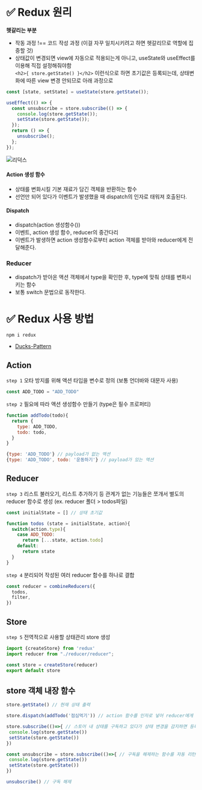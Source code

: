 # ✅ Redux 원리
**헷갈리는 부분**
* 작동 과정 !== 코드 작성 과정 (이걸 자꾸 일치시키려고 하면 헷갈리므로 역할에 집중할 것)
* 상태값이 변경되면 view에 자동으로 적용되는게 아니고, useState와 useEffect를 이용해 직접 설정해줘야함  
`<h2>{ store.getState() }</h2>` 이런식으로 하면 초기값은 등록되는데, 상태변화에 따른 view 변경 안되므로 아래 과정으로
```js
const [state, setState] = useState(store.getState());
```
```js
useEffect(() => {
  const unsubscribe = store.subscribe(() => {
    console.log(store.getState());
    setState(store.getState());
  });
  return () => {
    unsubscribe();
  };
});
```

![리덕스](https://miro.medium.com/max/724/0*Xr19JdGptaWdGKFe.gif)
#### Action 생성 함수
* 상태를 변화시킬 기본 재료가 담긴 객체을 반환하는 함수
* 선언만 되어 있다가 이벤트가 발생했을 때 dispatch의 인자로 태워져 호출된다.

#### Dispatch
* dispatch(action 생성함수())
* 이벤트, action 생성 함수, reducer의 중간다리
* 이벤트가 발생하면 action 생성함수로부터 action 객체를 받아와 reducer에게 전달해준다.

### Reducer
* dispatch가 받아온 액션 객체에서 type을 확인한 후, type에 맞춰 상태를 변화시키는 함수
* 보통 switch 문법으로 동작한다.

# ✅ Redux 사용 방법
```
npm i redux
```
* [Ducks-Pattern](https://github.com/JisuPark/ducks-modular-redux)  
## Action
`step 1` 오타 방지를 위해 액션 타입을 변수로 정의 (보통 언더바와 대문자 사용)
```js
const ADD_TODO = "ADD_TODO"
```
`step 2` 필요에 따라 액션 생성함수 만들기 (type은 필수 프로퍼티)
```js
function addTodo(todo){
  return {
    type: ADD_TODO,
    todo: todo,
  }
}
```
```js
{type: 'ADD_TODO'} // payload가 없는 액션
{type: 'ADD_TODO', todo: '운동하기'} // payload가 있는 액션
```

## Reducer
`step 3` 리스트 불러오기, 리스트 추가하기 등 관계가 없는 기능들은 쪼개서 별도의 reducer 함수로 생성 (ex. reducer 폴더 > todos파일)
```js
const initialState = [] // 상태 초기값

function todos (state = initialState, action){
  switch(action.type){
    case ADD_TODO:
      return [...state, action.todo]
    default:
      return state
  }
}
```
`step 4` 분리되어 작성된 여러 reducer 함수를 하나로 결합
```js
const reducer = combineReducers({
  todos, 
  filter,
})
```

## Store
`step 5` 전역적으로 사용할 상태관리 store 생성
```js
import {createStore} from 'redux'
import reducer from "./reducer/reducer";

const store = createStore(reducer)
export default store
```
## store 객체 내장 함수
```js
store.getState() // 현재 상태 출력
```
```js
store.dispatch(addTodo('점심먹기')) // action 함수를 인자로 넣어 reducer에게 상태 변경 요청
```
```js
store.subscribe(()=>{ // 스토어 내 상태를 구독하고 있다가 상태 변경을 감지하면 등록된 함수를 호출
 console.log(store.getState())
 setState(store.getState())
})  
```
```js
const unsubscribe = store.subscribe(()=>{ // 구독을 해제하는 함수를 자동 리턴하므로, 변수로 받아 활용할 수 있다.
 console.log(store.getState())
 setState(store.getState())
})  

unsubscribe() // 구독 해제
```
